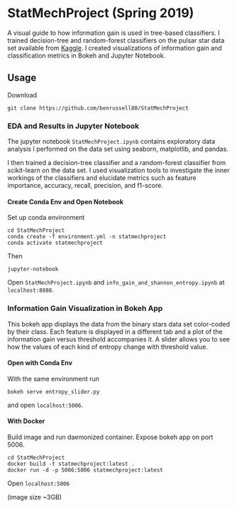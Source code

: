 # StatMechProject (Spring 2019)
A visual guide to how information gain is used in tree-based classifiers. I trained decision-tree and random-forest classifiers on the pulsar star data set available from [Kaggle](https://www.kaggle.com/pavanraj159/predicting-a-pulsar-star). I created visualizations of information gain and classification metrics in Bokeh and Jupyter Notebook. 

## Usage
Download

    git clone https://github.com/benrussell80/StatMechProject

### EDA and Results in Jupyter Notebook
The jupyter notebook `StatMechProject.ipynb` contains exploratory data analysis I performed on the data set using seaborn, matplotlib, and pandas.

I then trained a decision-tree classifier and a random-forest classifier from scikit-learn on the data set. I used visualization tools to investigate the inner workings of the classifiers and elucidate metrics such as feature importance, accuracy, recall, precision, and f1-score.

#### Create Conda Env and Open Notebook
Set up conda environment

    cd StatMechProject
    conda create -f environment.yml -n statmechproject
    conda activate statmechproject

Then

    jupyter-notebook

Open `StatMechProject.ipynb` and `info_gain_and_shannon_entropy.ipynb` at `localhost:8888`.

### Information Gain Visualization in Bokeh App
This bokeh app displays the data from the binary stars data set color-coded by their class. Each feature is displayed in a different tab and a plot of the information gain versus threshold accompanies it. A slider allows you to see how the values of each kind of entropy change with threshold value.

#### Open with Conda Env
With the same environment run

    bokeh serve entropy_slider.py

and open `localhost:5006`.

#### With Docker
Build image and run daemonized container. Expose bokeh app on port 5006.

    cd StatMechProject
    docker build -t statmechproject:latest .
    docker run -d -p 5006:5006 statmechproject:latest

Open `localhost:5006`

(image size ~3GB)
